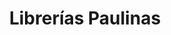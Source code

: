---
title: "Librerías Paulinas"
url: /ciudad-guayana-puerto-ordaz/librerias-paulinas/
shop: libros
---